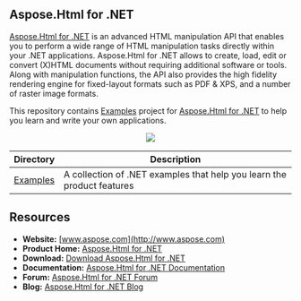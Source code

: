 ## Aspose.Html for .NET

[Aspose.Html for .NET](http://www.aspose.com/products/html/net) is an advanced HTML manipulation API that enables you to perform a wide range of HTML manipulation tasks directly within your .NET applications.
Aspose.Html for .NET allows to create, load, edit or convert (X)HTML documents without requiring additional software or tools. Along with manipulation functions, the API also provides the high fidelity rendering engine for fixed-layout formats such as PDF & XPS, and a number of raster image formats.

This repository contains [Examples](Examples) project for [Aspose.Html for .NET](http://www.aspose.com/products/html/net) to help you learn and write your own applications.

<p align="center">

  <a title="Download complete Aspose.Html for .NET source code" href="https://github.com/aspose-html/Aspose.Html-for-.NET/archive/master.zip">
	<img src="https://raw.github.com/AsposeExamples/java-examples-dashboard/master/images/downloadZip-Button-Large.png" />
  </a>
</p>

Directory | Description
--------- | -----------
[Examples](Examples)  | A collection of .NET examples that help you learn the product features

## Resources

+ **Website:** [www.aspose.com](http://www.aspose.com)
+ **Product Home:** [Aspose.Html for .NET](https://products.aspose.com/html/net)
+ **Download:** [Download Aspose.Html for .NET](https://www.nuget.org/packages/Aspose.Html)
+ **Documentation:** [Aspose.Html for .NET Documentation](https://docs.aspose.com/display/htmlnet/Home)
+ **Forum:** [Aspose.Html for .NET Forum](https://forum.aspose.com/c/html)
+ **Blog:** [Aspose.Html for .NET Blog](https://blog.aspose.com/category/aspose-products/aspose-html-product-family/)
